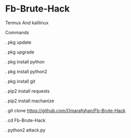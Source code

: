 # Fb-Brute-Hack
Termux And kalilinux 

Commands 


 .  pkg update

 .  pkg upgrade

 .  pkg install python

 .  pkg install python2

 .  pkg install git

 .  pip2 install requests

 .  pip2 install machanize

 .  git clone https://github.com/Omarafghan/Fb-Brute-Hack
  
 .  cd Fb-Brute-Hack
 
 .  python2 attack.py
